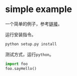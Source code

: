 # simple example
一个简单的例子，参考[链接](https://docs.python.org/2/distutils/introduction.html#distutils-simple-example)。

运行安装指令。
```sh
python setup.py install
```
测试方式，运行`python`。
```python
import foo
foo.sayHello()
```



